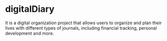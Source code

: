 # digitalDiary
It is a digital organization project that allows users to organize and plan their lives with different types of journals, including financial tracking, personal development and more.
